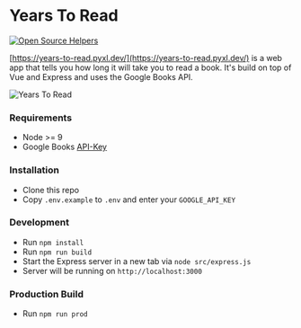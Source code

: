 Years To Read
===============

[![Open Source Helpers](https://www.codetriage.com/devfake/years-to-read/badges/users.svg)](https://www.codetriage.com/devfake/years-to-read)

[https://years-to-read.pyxl.dev/](https://years-to-read.pyxl.dev/) is a web app that tells you how long it will take you to read a book. It's build on top of Vue and Express and uses the Google Books API.

![Years To Read](https://i.imgur.com/zW3s8x7.png)

### Requirements
* Node >= 9
* Google Books [API-Key](https://developers.google.com/books/)

### Installation
* Clone this repo
* Copy `.env.example` to `.env` and enter your `GOOGLE_API_KEY` 

### Development
* Run `npm install`
* Run `npm run build`
* Start the Express server in a new tab via `node src/express.js`
* Server will be running on `http://localhost:3000`

### Production Build
* Run `npm run prod`
